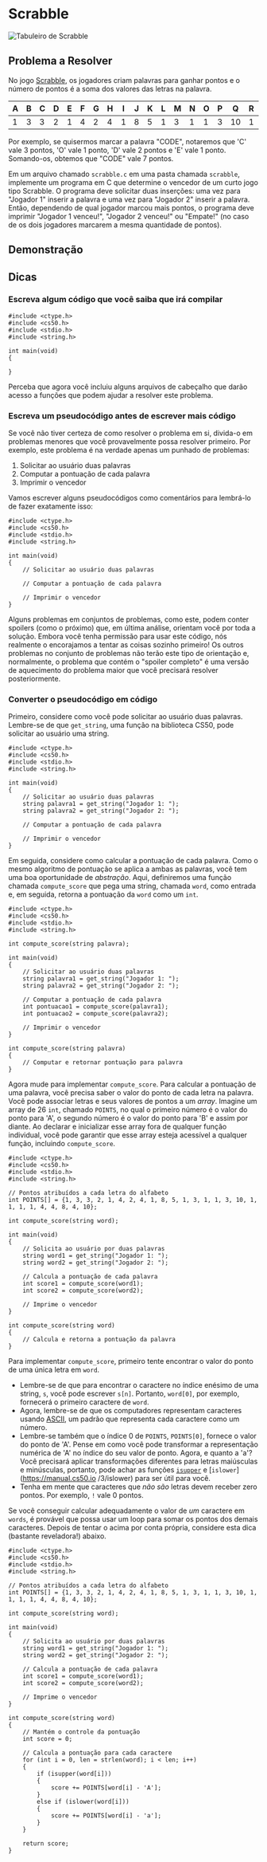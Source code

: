# Scrabble

![Tabuleiro de Scrabble](https://cs50.harvard.edu/x/2024/psets/2/scrabble/scrabble.png)

## Problema a Resolver

No jogo [Scrabble](https://scrabble.hasbro.com/en-us/rules), os jogadores criam palavras para ganhar pontos e o número de pontos é a soma dos valores das letras na palavra.

| A   | B   | C   | D   | E   | F   | G   | H   | I   | J   | K   | L   | M   | N   | O   | P   | Q   | R   | S   | T   | U   | V   | W   | X   | Y   | Z   |
| --- | --- | --- | --- | --- | --- | --- | --- | --- | --- | --- | --- | --- | --- | --- | --- | --- | --- | --- | --- | --- | --- | --- | --- | --- | --- |
| 1   | 3   | 3   | 2   | 1   | 4   | 2   | 4   | 1   | 8   | 5   | 1   | 3   | 1   | 1   | 3   | 10  | 1   | 1   | 1   | 1   | 4   | 4   | 8   | 4   | 10  |

Por exemplo, se quisermos marcar a palavra "CODE", notaremos que 'C' vale 3 pontos, 'O' vale 1 ponto, 'D' vale 2 pontos e 'E' vale 1 ponto. Somando-os, obtemos que "CODE" vale 7 pontos.

Em um arquivo chamado `scrabble.c` em uma pasta chamada `scrabble`, implemente um programa em C que determine o vencedor de um curto jogo tipo Scrabble. O programa deve solicitar duas inserções: uma vez para "Jogador 1" inserir a palavra e uma vez para "Jogador 2" inserir a palavra. Então, dependendo de qual jogador marcou mais pontos, o programa deve imprimir "Jogador 1 venceu!", "Jogador 2 venceu!" ou "Empate!" (no caso de os dois jogadores marcarem a mesma quantidade de pontos).

## Demonstração

<script async="" data-autoplay="1" data-cols="80" data-loop="1" data-rows="12" id="asciicast-74B4kq3ftleKe6AdN0NxFV8CN" src="https://asciinema.org/a/74B4kq3ftleKe6AdN0NxFV8CN.js"></script>

## Dicas

### Escreva algum código que você saiba que irá compilar

    #include <ctype.h>
    #include <cs50.h>
    #include <stdio.h>
    #include <string.h>

    int main(void)
    {

    }

Perceba que agora você incluiu alguns arquivos de cabeçalho que darão acesso a funções que podem ajudar a resolver este problema.

### Escreva um pseudocódigo antes de escrever mais código

Se você não tiver certeza de como resolver o problema em si, divida-o em problemas menores que você provavelmente possa resolver primeiro. Por exemplo, este problema é na verdade apenas um punhado de problemas:

1.  Solicitar ao usuário duas palavras
2.  Computar a pontuação de cada palavra
3.  Imprimir o vencedor

Vamos escrever alguns pseudocódigos como comentários para lembrá-lo de fazer exatamente isso:

    #include <ctype.h>
    #include <cs50.h>
    #include <stdio.h>
    #include <string.h>

    int main(void)
    {
        // Solicitar ao usuário duas palavras

        // Computar a pontuação de cada palavra

        // Imprimir o vencedor
    }

<div class="alert alert-warning" data-alert="warning" role="alert"><p>Alguns problemas em conjuntos de problemas, como este, podem conter spoilers (como o próximo) que, em última análise, orientam você por toda a solução. Embora você tenha permissão para usar este código, nós realmente o encorajamos a tentar as coisas sozinho primeiro! Os outros problemas no conjunto de problemas não terão este tipo de orientação e, normalmente, o problema que contém o "spoiler completo" é uma versão de aquecimento do problema maior que você precisará resolver posteriormente.</p></div>

### Converter o pseudocódigo em código

Primeiro, considere como você pode solicitar ao usuário duas palavras. Lembre-se de que `get_string`, uma função na biblioteca CS50, pode solicitar ao usuário uma string.

    #include <ctype.h>
    #include <cs50.h>
    #include <stdio.h>
    #include <string.h>

    int main(void)
    {
        // Solicitar ao usuário duas palavras
        string palavra1 = get_string("Jogador 1: ");
        string palavra2 = get_string("Jogador 2: ");

        // Computar a pontuação de cada palavra

        // Imprimir o vencedor
    }

Em seguida, considere como calcular a pontuação de cada palavra. Como o mesmo algoritmo de pontuação se aplica a ambas as palavras, você tem uma boa oportunidade de _abstração_. Aqui, definiremos uma função chamada `compute_score` que pega uma string, chamada `word`, como entrada e, em seguida, retorna a pontuação da `word` como um `int`.

    #include <ctype.h>
    #include <cs50.h>
    #include <stdio.h>
    #include <string.h>

    int compute_score(string palavra);

    int main(void)
    {
        // Solicitar ao usuário duas palavras
        string palavra1 = get_string("Jogador 1: ");
        string palavra2 = get_string("Jogador 2: ");

        // Computar a pontuação de cada palavra
        int pontuacao1 = compute_score(palavra1);
        int pontuacao2 = compute_score(palavra2);

        // Imprimir o vencedor
    }

    int compute_score(string palavra)
    {
        // Computar e retornar pontuação para palavra
    }

Agora mude para implementar `compute_score`. Para calcular a pontuação de uma palavra, você precisa saber o valor do ponto de cada letra na palavra. Você pode associar letras e seus valores de pontos a um _array_. Imagine um array de 26 `int`, chamado `POINTS`, no qual o primeiro número é o valor do ponto para 'A', o segundo número é o valor do ponto para 'B' e assim por diante. Ao declarar e inicializar esse array fora de qualquer função individual, você pode garantir que esse array esteja acessível a qualquer função, incluindo `compute_score`.

    #include <ctype.h>
    #include <cs50.h>
    #include <stdio.h>
    #include <string.h>

    // Pontos atribuídos a cada letra do alfabeto
    int POINTS[] = {1, 3, 3, 2, 1, 4, 2, 4, 1, 8, 5, 1, 3, 1, 1, 3, 10, 1, 1, 1, 1, 4, 4, 8, 4, 10};

    int compute_score(string word);

    int main(void)
    {
        // Solicita ao usuário por duas palavras
        string word1 = get_string("Jogador 1: ");
        string word2 = get_string("Jogador 2: ");

        // Calcula a pontuação de cada palavra
        int score1 = compute_score(word1);
        int score2 = compute_score(word2);

        // Imprime o vencedor
    }

    int compute_score(string word)
    {
        // Calcula e retorna a pontuação da palavra
    }

Para implementar `compute_score`, primeiro tente encontrar o valor do ponto de uma única letra em `word`.

- Lembre-se de que para encontrar o caractere no índice enésimo de uma string, `s`, você pode escrever `s[n]`. Portanto, `word[0]`, por exemplo, fornecerá o primeiro caractere de `word`.
- Agora, lembre-se de que os computadores representam caracteres usando [ASCII](http://asciitable.com/), um padrão que representa cada caractere como um número.
- Lembre-se também que o índice 0 de `POINTS`, `POINTS[0]`, fornece o valor do ponto de 'A'. Pense em como você pode transformar a representação numérica de 'A' no índice do seu valor de ponto. Agora, e quanto a 'a'? Você precisará aplicar transformações diferentes para letras maiúsculas e minúsculas, portanto, pode achar as funções [`isupper`](https://manual.cs50.io/3/isupper) e [`islower`](https://manual.cs50.io /3/islower) para ser útil para você.
- Tenha em mente que caracteres que _não são_ letras devem receber zero pontos. Por exemplo, `!` vale 0 pontos.

Se você conseguir calcular adequadamente o valor de _um_ caractere em `words`, é provável que possa usar um loop para somar os pontos dos demais caracteres. Depois de tentar o acima por conta própria, considere esta dica (bastante reveladora!) abaixo.

    #include <ctype.h>
    #include <cs50.h>
    #include <stdio.h>
    #include <string.h>

    // Pontos atribuídos a cada letra do alfabeto
    int POINTS[] = {1, 3, 3, 2, 1, 4, 2, 4, 1, 8, 5, 1, 3, 1, 1, 3, 10, 1, 1, 1, 1, 4, 4, 8, 4, 10};

    int compute_score(string word);

    int main(void)
    {
        // Solicita ao usuário por duas palavras
        string word1 = get_string("Jogador 1: ");
        string word2 = get_string("Jogador 2: ");

        // Calcula a pontuação de cada palavra
        int score1 = compute_score(word1);
        int score2 = compute_score(word2);

        // Imprime o vencedor
    }

    int compute_score(string word)
    {
        // Mantém o controle da pontuação
        int score = 0;

        // Calcula a pontuação para cada caractere
        for (int i = 0, len = strlen(word); i < len; i++)
        {
            if (isupper(word[i]))
            {
                score += POINTS[word[i] - 'A'];
            }
            else if (islower(word[i]))
            {
                score += POINTS[word[i] - 'a'];
            }
        }

        return score;
    }

